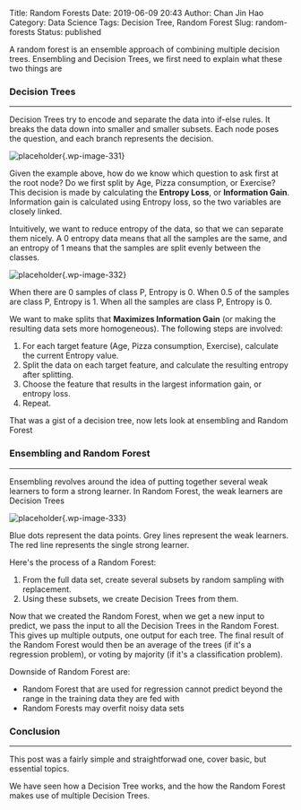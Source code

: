 Title: Random Forests
Date: 2019-06-09 20:43
Author: Chan Jin Hao
Category: Data Science
Tags: Decision Tree, Random Forest
Slug: random-forests
Status: published



A random forest is an ensemble approach of combining multiple decision trees. Ensembling and Decision Trees, we first need to explain what these two things are



<!-- wp:heading {"level":3} -->

### Decision Trees





------------------------------------------------------------------------






Decision Trees try to encode and separate the data into if-else rules. It breaks the data down into smaller and smaller subsets. Each node poses the question, and each branch represents the decision.



<!-- wp:image {"id":331,"align":"center"} -->




![placeholder]({attach}media/2019/03/1_jaey3kp7tu2q6hn6lasmrw.png){.wp-image-331}








Given the example above, how do we know which question to ask first at the root node? Do we first split by Age, Pizza consumption, or Exercise? This decision is made by calculating the **Entropy Loss**, or **Information Gain**. Information gain is calculated using Entropy loss, so the two variables are closely linked.





Intuitively, we want to reduce entropy of the data, so that we can separate them nicely. A 0 entropy data means that all the samples are the same, and an entropy of 1 means that the samples are split evenly between the classes.



<!-- wp:image {"id":332,"align":"center"} -->




![placeholder]({attach}media/2019/03/0_klhgarh43lgdoksn.png){.wp-image-332}  
<figcaption>
When there are 0 samples of class P, Entropy is 0.  
When 0.5 of the samples are class P, Entropy is 1.  
When all the samples are class P, Entropy is 0.
</figcaption>








We want to make splits that **Maximizes Information Gain** (or making the resulting data sets more homogeneous). The following steps are involved:



<!-- wp:list {"ordered":true} -->

1.  For each target feature (Age, Pizza consumption, Exercise), calculate the current Entropy value.
2.  Split the data on each target feature, and calculate the resulting entropy after splitting.
3.  Choose the feature that results in the largest information gain, or entropy loss.
4.  Repeat.





That was a gist of a decision tree, now lets look at ensembling and Random Forest



<!-- wp:heading {"level":3} -->

### Ensembling and Random Forest





------------------------------------------------------------------------






Ensembling revolves around the idea of putting together several weak learners to form a strong learner. In Random Forest, the weak learners are Decision Trees



<!-- wp:image {"id":333,"align":"center"} -->




![placeholder]({attach}media/2019/03/skitch.jpg){.wp-image-333}  
<figcaption>
Blue dots represent the data points.  
Grey lines represent the weak learners.  
The red line represents the single strong learner.
</figcaption>








Here's the process of a Random Forest:



<!-- wp:list {"ordered":true} -->

1.  From the full data set, create several subsets by random sampling with replacement.
2.  Using these subsets, we create Decision Trees from them.





Now that we created the Random Forest, when we get a new input to predict, we pass the input to all the Decision Trees in the Random Forest. This gives up multiple outputs, one output for each tree. The final result of the Random Forest would then be an average of the trees (if it's a regression problem), or voting by majority (if it's a classification problem).





Downside of Random Forest are:





-   Random Forest that are used for regression cannot predict beyond the range in the training data they are fed with
-   Random Forests may overfit noisy data sets



<!-- wp:heading {"level":3} -->

### Conclusion





------------------------------------------------------------------------






This post was a fairly simple and straightforwad one, cover basic, but essential topics.





We have seen how a Decision Tree works, and the how the Random Forest makes use of multiple Decision Trees.


